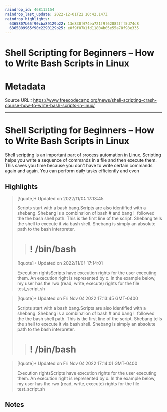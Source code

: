 ```yaml
---
raindrop_id: 468113154
raindrop_last_update: 2022-12-01T22:10:42.147Z
raindrop_highlights:
  6365807b65f90cba89129b22: 13e830f074ea721f9f62882fff5d74d8
  6365809965f90c2290129b25: e0f9f07b1fd11804b05e55a78f98e335
---
```

# Shell Scripting for Beginners – How to Write Bash Scripts in Linux


# Metadata
Source URL:: https://www.freecodecamp.org/news/shell-scripting-crash-course-how-to-write-bash-scripts-in-linux/


---
# Shell Scripting for Beginners – How to Write Bash Scripts in Linux

Shell scripting is an important part of process automation in Linux. Scripting helps you write a sequence of commands in a file and then execute them.  This saves you time because you don't have to write certain commands again and again. You can perform daily tasks efficiently and even

## Highlights

> [!quote]+ Updated on 2022/11/04 17:13:45
>
> Scripts start with a bash bang.Scripts are also identified with a shebang. Shebang is a combination of bash # and bang !  followed the the bash shell path. This is the first line of the script. Shebang tells the shell to execute it via bash shell. Shebang is simply an absolute path to the bash interpreter.
> > # ! /bin/bash
> [!quote]+ Updated on 2022/11/04 17:14:01
>
> Execution rightsScripts have execution rights for the user executing them. An execution right is represented by x. In the example below, my user has the rwx (read, write, execute) rights for the file test_script.sh

> [!quote]+ Updated on Fri Nov 04 2022 17:13:45 GMT-0400
>
> Scripts start with a bash bang.Scripts are also identified with a shebang. Shebang is a combination of bash # and bang !  followed the the bash shell path. This is the first line of the script. Shebang tells the shell to execute it via bash shell. Shebang is simply an absolute path to the bash interpreter.
> > # ! /bin/bash

> [!quote]+ Updated on Fri Nov 04 2022 17:14:01 GMT-0400
>
> Execution rightsScripts have execution rights for the user executing them. An execution right is represented by x. In the example below, my user has the rwx (read, write, execute) rights for the file test_script.sh
## Notes

